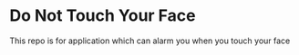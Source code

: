 # Do Not Touch Your Face

This repo is for application which can alarm you when you touch your face
